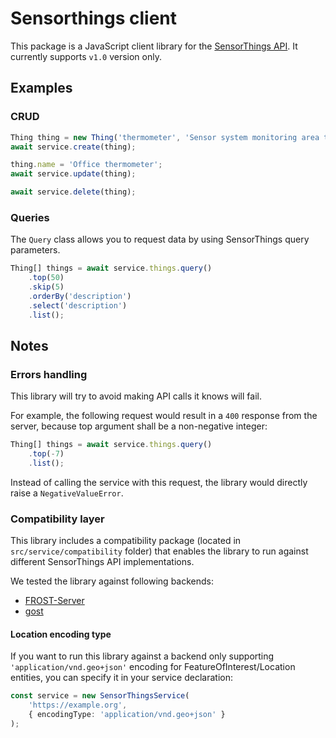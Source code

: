# Sensorthings client

This package is a JavaScript client library for the [SensorThings API](https://github.com/opengeospatial/sensorthings).
It currently supports `v1.0` version only.

## Examples

### CRUD

```typescript
Thing thing = new Thing('thermometer', 'Sensor system monitoring area temperature');
await service.create(thing);

thing.name = 'Office thermometer';
await service.update(thing);

await service.delete(thing);
```

### Queries

The `Query` class allows you to request data by using SensorThings query parameters.

```typescript
Thing[] things = await service.things.query()
    .top(50)
    .skip(5)
    .orderBy('description')
    .select('description')
    .list();
```

## Notes

### Errors handling

This library will try to avoid making API calls it knows will fail.

For example, the following request would result in a `400` response from the server, because top argument shall be a non-negative integer:

```typescript
Thing[] things = await service.things.query()
    .top(-7)
    .list();
```

Instead of calling the service with this request, the library would directly raise a `NegativeValueError`.

### Compatibility layer

This library includes a compatibility package (located in `src/service/compatibility` folder) that enables the library to run against different
SensorThings API implementations.

We tested the library against following backends:
* [FROST-Server](https://github.com/FraunhoferIOSB/FROST-Server)
* [gost](https://github.com/gost/server)

#### Location encoding type

If you want to run this library against a backend only supporting `'application/vnd.geo+json'` encoding for FeatureOfInterest/Location entities, you can specify it in your service declaration:

```typescript
const service = new SensorThingsService(
    'https://example.org',
    { encodingType: 'application/vnd.geo+json' }
);
```
